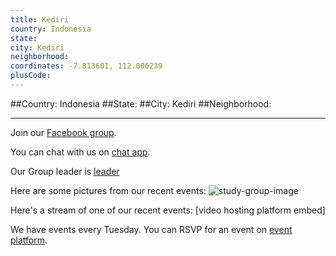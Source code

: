 ```yaml
---
title: Kediri
country: Indonesia
state: 
city: Kediri
neighborhood: 
coordinates: -7.813601, 112.006239
plusCode:
---
```


##Country: Indonesia
##State: 
##City: Kediri
##Neighborhood: 
*****
Join our [Facebook group](https://www.facebook.com/groups/free.code.camp.kediri).

You can chat with us on [chat app]().

Our Group leader is [leader]()

Here are some pictures from our recent events:
![study-group-image]()

Here's a stream of one of our recent events:
[video hosting platform embed]

We have events every Tuesday. You can RSVP for an event on [event platform]().
